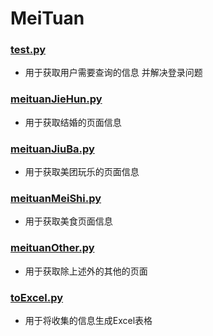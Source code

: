 # MeiTuan

### [test.py](MeiTuan/test.py)

- 用于获取用户需要查询的信息 并解决登录问题

### [meituanJieHun.py](MeiTuan/meituanJieHun.py)

- 用于获取结婚的页面信息

###  [meituanJiuBa.py](MeiTuan/meituanJiuBa.py)

- 用于获取美团玩乐的页面信息

### [meituanMeiShi.py](MeiTuan/meituanMeiShi.py)

- 用于获取美食页面信息

### [meituanOther.py](MeiTuan/meituanOther.py)

-  用于获取除上述外的其他的页面

### [toExcel.py ](MeiTuan/toExcel.py)

- 用于将收集的信息生成Excel表格

  

